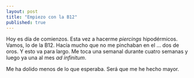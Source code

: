 ```yaml
---
layout: post
title: "Empiezo con la B12"
published: true
---
```


Hoy es día de comienzos. Esta vez a hacerme _piercings_ hipodérmicos. Vamos, lo de la B12. Hacía mucho que no me pinchaban en el ... dos de oros. Y esto va para largo. Me toca una semanal durante cuatro semanas y luego ya una al mes _ad infinitum_.

Me ha dolido menos de lo que esperaba. Será que me he hecho mayor.
